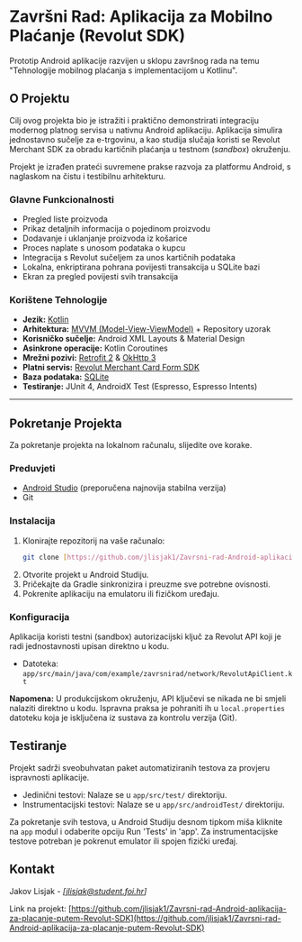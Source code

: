 # Završni Rad: Aplikacija za Mobilno Plaćanje (Revolut SDK)

Prototip Android aplikacije razvijen u sklopu završnog rada na temu "Tehnologije mobilnog plaćanja s implementacijom u Kotlinu".

## O Projektu

Cilj ovog projekta bio je istražiti i praktično demonstrirati integraciju modernog platnog servisa u nativnu Android aplikaciju. Aplikacija simulira jednostavno sučelje za e-trgovinu, a kao studija slučaja koristi se Revolut Merchant SDK za obradu kartičnih plaćanja u testnom (*sandbox*) okruženju.

Projekt je izrađen prateći suvremene prakse razvoja za platformu Android, s naglaskom na čistu i testibilnu arhitekturu.

### Glavne Funkcionalnosti

- Pregled liste proizvoda
- Prikaz detaljnih informacija o pojedinom proizvodu
- Dodavanje i uklanjanje proizvoda iz košarice
- Proces naplate s unosom podataka o kupcu
- Integracija s Revolut sučeljem za unos kartičnih podataka
- Lokalna, enkriptirana pohrana povijesti transakcija u SQLite bazi
- Ekran za pregled povijesti svih transakcija

### Korištene Tehnologije

- **Jezik:** [Kotlin](https://kotlinlang.org/)
- **Arhitektura:** [MVVM (Model-View-ViewModel)](https://developer.android.com/jetpack/guide) + Repository uzorak
- **Korisničko sučelje:** Android XML Layouts & Material Design
- **Asinkrone operacije:** Kotlin Coroutines
- **Mrežni pozivi:** [Retrofit 2](https://square.github.io/retrofit/) & [OkHttp 3](https://square.github.io/okhttp/)
- **Platni servis:** [Revolut Merchant Card Form SDK](https://developer.revolut.com/docs/sdks/merchant-android-sdk/introduction)
- **Baza podataka:** [SQLite](https://developer.android.com/training/data-storage/sqlite)
- **Testiranje:** JUnit 4, AndroidX Test (Espresso, Espresso Intents)

---

## Pokretanje Projekta

Za pokretanje projekta na lokalnom računalu, slijedite ove korake.

### Preduvjeti

- [Android Studio](https://developer.android.com/studio) (preporučena najnovija stabilna verzija)
- Git

### Instalacija

1.  Klonirajte repozitorij na vaše računalo:
    ```sh
    git clone [https://github.com/jlisjak1/Zavrsni-rad-Android-aplikacija-za-placanje-putem-Revolut-SDK.git](https://github.com/jlisjak1/Zavrsni-rad-Android-aplikacija-za-placanje-putem-Revolut-SDK.git)
    ```
2.  Otvorite projekt u Android Studiju.
3.  Pričekajte da Gradle sinkronizira i preuzme sve potrebne ovisnosti.
4.  Pokrenite aplikaciju na emulatoru ili fizičkom uređaju.

### Konfiguracija

Aplikacija koristi testni (sandbox) autorizacijski ključ za Revolut API koji je radi jednostavnosti upisan direktno u kodu.

-   Datoteka: `app/src/main/java/com/example/zavrsnirad/network/RevolutApiClient.kt`

**Napomena:** U produkcijskom okruženju, API ključevi se nikada ne bi smjeli nalaziti direktno u kodu. Ispravna praksa je pohraniti ih u `local.properties` datoteku koja je isključena iz sustava za kontrolu verzija (Git).

## Testiranje

Projekt sadrži sveobuhvatan paket automatiziranih testova za provjeru ispravnosti aplikacije.
-   Jedinični testovi: Nalaze se u `app/src/test/` direktoriju.
-   Instrumentacijski testovi: Nalaze se u `app/src/androidTest/` direktoriju.

Za pokretanje svih testova, u Android Studiju desnom tipkom miša kliknite na `app` modul i odaberite opciju Run 'Tests' in 'app'. Za instrumentacijske testove potreban je pokrenut emulator ili spojen fizički uređaj.

## Kontakt

Jakov Lisjak - *[jlisjak@student.foi.hr]*

Link na projekt: [https://github.com/jlisjak1/Zavrsni-rad-Android-aplikacija-za-placanje-putem-Revolut-SDK](https://github.com/jlisjak1/Zavrsni-rad-Android-aplikacija-za-placanje-putem-Revolut-SDK)
